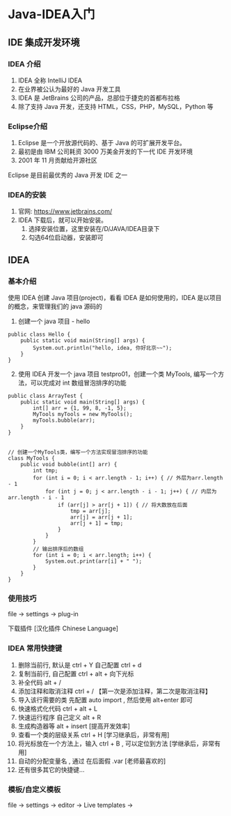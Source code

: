 # Java-IDEA入门

## IDE 集成开发环境

### IDEA 介绍

1.  IDEA 全称 IntelliJ IDEA
2.  在业界被公认为最好的 Java 开发工具
3.  IDEA 是 JetBrains 公司的产品，总部位于捷克的首都布拉格
4.  除了支持 Java 开发，还支持 HTML，CSS，PHP，MySQL，Python 等

### Eclipse介绍

1. Eclipse 是一个开放源代码的、基于 Java 的可扩展开发平台。
2. 最初是由 IBM 公司耗资 3000 万美金开发的下一代 IDE 开发环境
3. 2001 年 11 月贡献给开源社区

Eclipse 是目前最优秀的 Java 开发 IDE 之一

### IDEA的安装

1. 官网: https://www.jetbrains.com/
2. IDEA 下载后，就可以开始安装。
   1. 选择安装位置，这里安装在/D/JAVA/IDEA目录下
   2. 勾选64位启动器，安装即可

## IDEA

### 基本介绍

使用 IDEA 创建 Java 项目(project)，看看 IDEA 是如何使用的，IDEA 是以项目的概念，来管理我们的 java 源码的

1. 创建一个 java 项目 - hello

```
public class Hello {
	public static void main(String[] args) {
		System.out.println("hello, idea, 你好北京~~");
	}
}
```

2. 使用 IDEA 开发一个 java 项目 testpro01，创建一个类 MyTools, 编写一个方法，可以完成对 int 数组冒泡排序的功能

```
public class ArrayTest {
    public static void main(String[] args) {
        int[] arr = {1, 99, 8, -1, 5};
        MyTools myTools = new MyTools();
        myTools.bubble(arr);
    }
}


// 创建一个MyTools类，编写一个方法实现冒泡排序的功能
class MyTools {
    public void bubble(int[] arr) {
        int tmp;
        for (int i = 0; i < arr.length - 1; i++) { // 外层为arr.length - 1
            for (int j = 0; j < arr.length - i - 1; j++) { // 内层为arr.length - i - 1
                if (arr[j] > arr[j + 1]) { // 将大数放在后面
                    tmp = arr[j];
                    arr[j] = arr[j + 1];
                    arr[j + 1] = tmp;
                }
            }
        }
        // 输出排序后的数组
        for (int i = 0; i < arr.length; i++) {
            System.out.print(arr[i] + " ");
        }
    }
}
```



### 使用技巧

file -> settings -> plug-in

下载插件 [汉化插件 Chinese Language]

### IDEA 常用快捷键

1. 删除当前行, 默认是 ctrl + Y 自己配置 ctrl + d
2. 复制当前行, 自己配置 ctrl + alt + 向下光标
3. 补全代码 alt + /
4. 添加注释和取消注释 ctrl + / 【第一次是添加注释，第二次是取消注释】
5. 导入该行需要的类 先配置 auto import , 然后使用 alt+enter 即可
6. 快速格式化代码 ctrl + alt + L
7. 快速运行程序 自己定义 alt + R
8. 生成构造器等 alt + insert [提高开发效率]
9. 查看一个类的层级关系 ctrl + H [学习继承后，非常有用]
10. 将光标放在一个方法上，输入 ctrl + B , 可以定位到方法 [学继承后，非常有用]
11. 自动的分配变量名 , 通过 在后面假 .var [老师最喜欢的]
12. 还有很多其它的快捷键... 

### 模板/自定义模板

file -> settings -> editor -> Live templates -> 